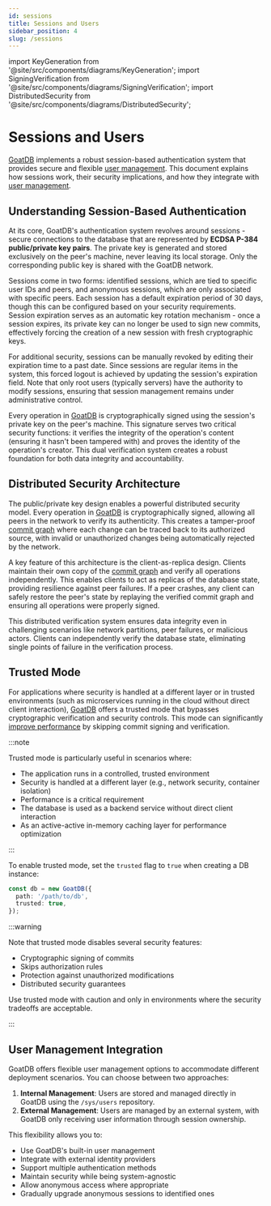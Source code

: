 ```yaml
---
id: sessions
title: Sessions and Users
sidebar_position: 4
slug: /sessions
---
```


import KeyGeneration from '@site/src/components/diagrams/KeyGeneration';
import SigningVerification from '@site/src/components/diagrams/SigningVerification';
import DistributedSecurity from '@site/src/components/diagrams/DistributedSecurity';

# Sessions and Users

[GoatDB](/) implements a robust session-based authentication system that
provides secure and flexible [user management](/docs/authorization). This document
explains how sessions work, their security implications, and how they integrate
with [user management](/docs/authorization).

## Understanding Session-Based Authentication

At its core, GoatDB's authentication system revolves around sessions - secure
connections to the database that are represented by **ECDSA P-384 public/private
key pairs**. The private key is generated and stored exclusively on the peer's
machine, never leaving its local storage. Only the corresponding public key is
shared with the GoatDB network.

<KeyGeneration />

Sessions come in two forms: identified sessions, which are tied to specific user
IDs and peers, and anonymous sessions, which are only associated with specific
peers. Each session has a default expiration period of 30 days, though this can
be configured based on your security requirements. Session expiration serves as
an automatic key rotation mechanism - once a session expires, its private key
can no longer be used to sign new commits, effectively forcing the creation of a
new session with fresh cryptographic keys.

For additional security, sessions can be manually revoked by editing their
expiration time to a past date. Since sessions are regular items in the system,
this forced logout is achieved by updating the session's expiration field. Note
that only root users (typically servers) have the authority to modify sessions,
ensuring that session management remains under administrative control.

Every operation in [GoatDB](/) is cryptographically signed using the session's
private key on the peer's machine. This signature serves two critical security
functions: it verifies the integrity of the operation's content (ensuring it
hasn't been tampered with) and proves the identity of the operation's creator.
This dual verification system creates a robust foundation for both data
integrity and accountability.

<SigningVerification />

## Distributed Security Architecture

The public/private key design enables a powerful distributed security model.
Every operation in [GoatDB](/) is cryptographically signed, allowing all peers
in the network to verify its authenticity. This creates a tamper-proof
[commit graph](/docs/commit-graph) where each change can be traced back to its
authorized source, with invalid or unauthorized changes being automatically
rejected by the network.

<DistributedSecurity />

A key feature of this architecture is the client-as-replica design. Clients
maintain their own copy of the [commit graph](/docs/commit-graph) and verify all
operations independently. This enables clients to act as replicas of the
database state, providing resilience against peer failures. If a peer crashes,
any client can safely restore the peer's state by replaying the verified commit
graph and ensuring all operations were properly signed.

This distributed verification system ensures data integrity even in challenging
scenarios like network partitions, peer failures, or malicious actors. Clients
can independently verify the database state, eliminating single points of
failure in the verification process.

## Trusted Mode

For applications where security is handled at a different layer or in trusted
environments (such as microservices running in the cloud without direct client
interaction), [GoatDB](/) offers a trusted mode that bypasses cryptographic
verification and security controls. This mode can significantly
[improve performance](/docs/benchmarks/#trusted-mode) by skipping commit signing and
verification.

:::note

Trusted mode is particularly useful in scenarios where:

- The application runs in a controlled, trusted environment
- Security is handled at a different layer (e.g., network security, container
  isolation)
- Performance is a critical requirement
- The database is used as a backend service without direct client interaction
- As an active-active in-memory caching layer for performance optimization

:::

To enable trusted mode, set the `trusted` flag to `true` when creating a DB
instance:

```typescript
const db = new GoatDB({
  path: '/path/to/db',
  trusted: true,
});
```

:::warning

Note that trusted mode disables several security features:

- Cryptographic signing of commits
- Skips authorization rules
- Protection against unauthorized modifications
- Distributed security guarantees

Use trusted mode with caution and only in environments where the security
tradeoffs are acceptable.

:::

## User Management Integration

GoatDB offers flexible user management options to accommodate different
deployment scenarios. You can choose between two approaches:

1. **Internal Management**: Users are stored and managed directly in GoatDB
   using the `/sys/users` repository.
2. **External Management**: Users are managed by an external system, with GoatDB
   only receiving user information through session ownership.

This flexibility allows you to:

- Use GoatDB's built-in user management
- Integrate with external identity providers
- Support multiple authentication methods
- Maintain security while being system-agnostic
- Allow anonymous access where appropriate
- Gradually upgrade anonymous sessions to identified ones

